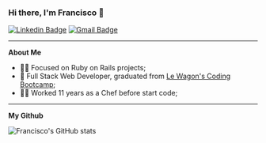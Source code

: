 ### Hi there, I'm Francisco 👋

<div align="left">
  
  [![Linkedin Badge](https://img.shields.io/badge/-LinkedIn-blue?style=flat-square&logo=Linkedin&logoColor=white&link=https://www.linkedin.com/in/franciscognclvs/)](https://www.linkedin.com/in/franciscognclvs/)
  [![Gmail Badge](https://img.shields.io/badge/-Gmail-c14438?style=flat-square&logo=Gmail&logoColor=white&link=mailto:fgp1991@gmail.com)](mailto:fgp1991@gmail.com)

</div>

---

**About Me**

- :man_technologist: Focused on Ruby on Rails projects;
- :bus: Full Stack Web Developer, graduated from [Le Wagon's Coding Bootcamp](https://www.lewagon.com/);
- :man_cook: Worked 11 years as a Chef before start code;

---

**My Github**

![Francisco's GitHub stats](https://github-readme-stats.vercel.app/api?username=franciscognclvs&show_icons=true&theme=tokyonight&count_private=true)
